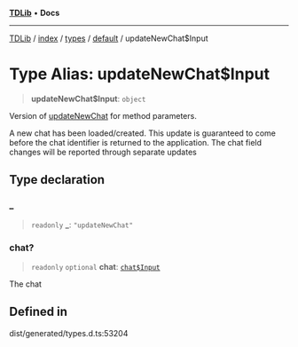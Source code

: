 [**TDLib**](../../../../../../README.md) • **Docs**

***

[TDLib](../../../../../../modules.md) / [index](../../../../../README.md) / [types](../../../README.md) / [default](../README.md) / updateNewChat$Input

# Type Alias: updateNewChat$Input

> **updateNewChat$Input**: `object`

Version of [updateNewChat](updateNewChat.md) for method parameters.

A new chat has been loaded/created. This update is guaranteed to come before the chat identifier is returned to the application. The chat field changes will be reported through separate updates

## Type declaration

### \_

> `readonly` **\_**: `"updateNewChat"`

### chat?

> `readonly` `optional` **chat**: [`chat$Input`](chat$Input-1.md)

The chat

## Defined in

dist/generated/types.d.ts:53204
